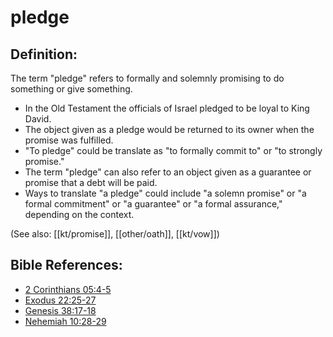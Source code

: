 # pledge #

## Definition: ##

The term "pledge" refers to formally and solemnly promising to do something or give something.

* In the Old Testament the officials of Israel pledged to be loyal to King David.
* The object given as a pledge would be returned to its owner when the promise was fulfilled.
* "To pledge" could be translate as "to formally commit to" or "to strongly  promise."
* The term "pledge" can also refer to an object given as a guarantee or promise that a debt will be paid.
* Ways to translate "a pledge" could include "a solemn promise" or "a formal commitment" or "a guarantee" or "a formal assurance," depending on the context.

(See also: [[kt/promise]], [[other/oath]], [[kt/vow]])

## Bible References: ##

* [2 Corinthians 05:4-5](en/tn/2co/help/05/04)
* [Exodus 22:25-27](en/tn/exo/help/22/25)
* [Genesis 38:17-18](en/tn/gen/help/38/17)
* [Nehemiah 10:28-29](en/tn/neh/help/10/28)